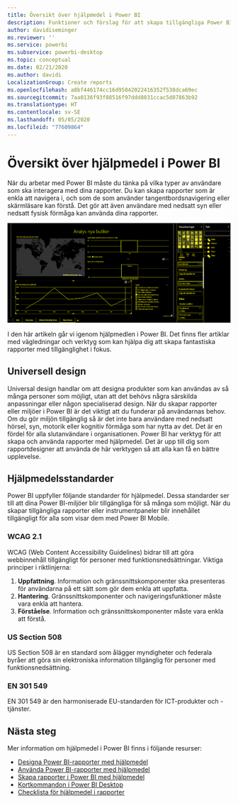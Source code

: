 ```yaml
---
title: Översikt över hjälpmedel i Power BI
description: Funktioner och förslag för att skapa tillgängliga Power BI Desktop-rapporter, inklusive WCAG (Web Content Accessibility Guidelines)
author: davidiseminger
ms.reviewer: ''
ms.service: powerbi
ms.subservice: powerbi-desktop
ms.topic: conceptual
ms.date: 02/21/2020
ms.author: davidi
LocalizationGroup: Create reports
ms.openlocfilehash: a8bf446174cc16d95842022416352f538dca69ec
ms.sourcegitcommit: 7aa0136f93f88516f97ddd8031ccac5d07863b92
ms.translationtype: HT
ms.contentlocale: sv-SE
ms.lasthandoff: 05/05/2020
ms.locfileid: "77609864"
---
```

# <a name="overview-of-accessibility-in-power-bi"></a>Översikt över hjälpmedel i Power BI

När du arbetar med Power BI måste du tänka på vilka typer av användare som ska interagera med dina rapporter. Du kan skapa rapporter som är enkla att navigera i, och som de som använder tangentbordsnavigering eller skärmläsare kan förstå. Det gör att även användare med nedsatt syn eller nedsatt fysisk förmåga kan använda dina rapporter.

![Inställningar för hög kontrast i Windows](media/desktop-accessibility/accessibility-05b.png)

I den här artikeln går vi igenom hjälpmedlen i Power BI. Det finns fler artiklar med vägledningar och verktyg som kan hjälpa dig att skapa fantastiska rapporter med tillgänglighet i fokus.

## <a name="universal-design"></a>Universell design

Universal design handlar om att designa produkter som kan användas av så många personer som möjligt, utan att det behövs några särskilda anpassningar eller någon specialiserad design. När du skapar rapporter eller miljöer i Power BI är det viktigt att du funderar på användarnas behov. Om du gör miljön tillgänglig så är det inte bara användare med nedsatt hörsel, syn, motorik eller kognitiv förmåga som har nytta av det. Det är en fördel för alla slutanvändare i organisationen. Power BI har verktyg för att skapa och använda rapporter med hjälpmedel. Det är upp till dig som rapportdesigner att använda de här verktygen så att alla kan få en bättre upplevelse.

## <a name="accessibility-standards"></a>Hjälpmedelsstandarder

Power BI uppfyller följande standarder för hjälpmedel. Dessa standarder ser till att dina Power BI-miljöer blir tillgängliga för så många som möjligt. När du skapar tillgängliga rapporter eller instrumentpaneler blir innehållet tillgängligt för alla som visar dem med Power BI Mobile.

### <a name="wcag-21"></a>WCAG 2.1

WCAG (Web Content Accessibility Guidelines) bidrar till att göra webbinnehåll tillgängligt för personer med funktionsnedsättningar. Viktiga principer i riktlinjerna:

1. **Uppfattning**. Information och gränssnittskomponenter ska presenteras för användarna på ett sätt som gör dem enkla att uppfatta.
2. **Hantering**. Gränssnittskomponenter och navigeringsfunktioner måste vara enkla att hantera.
3. **Förståelse**. Information och gränssnittskomponenter måste vara enkla att förstå.

### <a name="us-section-508"></a>US Section 508

US Section 508 är en standard som ålägger myndigheter och federala byråer att göra sin elektroniska information tillgänglig för personer med funktionsnedsättning.

### <a name="en-301-549"></a>EN 301 549

EN 301 549 är den harmoniserade EU-standarden för ICT-produkter och -tjänster.  

## <a name="next-steps"></a>Nästa steg

Mer information om hjälpmedel i Power BI finns i följande resurser:

* [Designa Power BI-rapporter med hjälpmedel](desktop-accessibility-creating-reports.md)
* [Använda Power BI-rapporter med hjälpmedel](desktop-accessibility-consuming-tools.md)
* [Skapa rapporter i Power BI med hjälpmedel](desktop-accessibility-creating-tools.md)
* [Kortkommandon i Power BI Desktop](desktop-accessibility-keyboard-shortcuts.md)
* [Checklista för hjälpmedel i rapporter](desktop-accessibility-creating-reports.md#report-accessibility-checklist)


